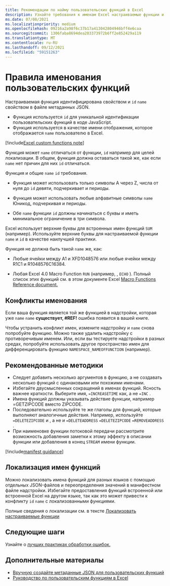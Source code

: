 ```yaml
---
title: Рекомендации по найму пользовательских функций в Excel
description: Узнайте требования к именам Excel настраиваемые функции и избежать распространенных ошибок именования.
ms.date: 07/08/2021
ms.localizationpriority: medium
ms.openlocfilehash: 09216a2a98f6c37b17a413042804946bff4e6caa
ms.sourcegitcommit: 1306faba8694dea203373972b6ff2e852429a119
ms.translationtype: MT
ms.contentlocale: ru-RU
ms.lasthandoff: 09/12/2021
ms.locfileid: "59151263"
---
```

# <a name="custom-functions-naming-guidelines"></a>Правила именования пользовательских функций

Настраиваемая функция идентифицирована свойством и `id` `name` свойством в файле метаданных JSON.

- Функция используется `id` для уникальной идентификации пользовательских функций в коде JavaScript.
- Функция используется в качестве имени отображения, которое отображается `name` пользователю в Excel.

[!include[Excel custom functions note](../includes/excel-custom-functions-note.md)]

Функция может `name` отличаться от функции, `id` например для целей локализации. В общем, функция должна оставаться такой же, как если `name` нет причин для них `id` отличаться.

Функция и общие `name` `id` требования.

- Функция может использовать только символы A через Z, числа от нуля до `id` девяти, подчеркивает и периоды.

- Функция может использовать любые алфавитные символы `name` Юникод, подчеркивая и периоды.

- Обе `name` функции `id` должны начинаться с буквы и иметь минимальное ограничение в три символа.

Excel использует верхние буквы для встроенных имен функций `SUM` (например). Используйте верхние буквы для настраиваемой функции `name` и `id` в качестве наилучшей практики.

Функция не должна быть такой `name` же, как:

- Любые ячейки между A1 и XFD1048576 или любые ячейки между R1C1 и R1048576C16384.

- Любая Excel 4.0 Macro Function `RUN` (например, , `ECHO` ).  Полный список этих функций см. в этом документе Excel [Macro Functions Reference document.](https://d13ot9o61jdzpp.cloudfront.net/files/Excel%204.0%20Macro%20Functions%20Reference.pdf)

## <a name="naming-conflicts"></a>Конфликты именования

Если ваша функция является той же функцией в надстройки, которая уже `name` `name` **существует, #REF!** ошибка появится в вашей книге.

Чтобы устранить конфликт имен, измените надстройку и `name` снова попробуйте функцию. Можно также удалить надстройку с противоречивым именем. Или, если вы тестируете надстройки в разных средах, попробуйте использовать другое пространство имен для дифференцировать функцию `NAMESPACE_NAMEOFFUNCTION` (например).

## <a name="best-practices"></a>Рекомендованные методики

- Следует добавить несколько аргументов в функцию, а не создавать несколько функций с одинаковыми или похожими именами.
- Избегайте двусмысленных сокращений в именах функций. Ясность важнее краткости. Выберите имя, `=INCREASETIME` как, а не `=INC` .
- Имена функций должны указывать действие функции, например =GETZIPCODE вместо ZIPCODE.
- Последовательно используйте те же глаголы для функций, которые выполняют аналогичные действия. Например, используйте `=DELETEZIPCODE` и , а не и `=DELETEADDRESS` `=DELETEZIPCODE` `=REMOVEADDRESS` .
- При наименовке функции потоковой передачи рассмотрите возможность добавления заметки к этому эффекту в описании функции или добавления в конец `STREAM` имени функции.

[!include[manifest guidance](../includes/manifest-guidance.md)]

## <a name="localizing-function-names"></a>Локализация имен функций

Можно локализовать имена функций для разных языков с помощью отдельных JSON-файлов и переопределения значений в манифестном файле надстройки. Избегайте предоставления функций встроенной или встроенной Excel на другом языке, так как это может привести к конфликту `id` `name` с локализованными функциями.

Полные сведения о локализации см. в тексте [Локализовать настраиваемые функции](custom-functions-localize.md)

## <a name="next-steps"></a>Следующие шаги

Узнайте о [лучших практиках обработки ошибок.](custom-functions-errors.md)

## <a name="see-also"></a>Дополнительные материалы

* [Вручную создайте метаданные JSON для пользовательских функций](custom-functions-json.md)
* [Руководство по пользовательским функциям в Excel](../tutorials/excel-tutorial-create-custom-functions.md)
